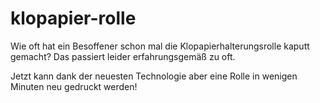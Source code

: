 # klopapier-rolle

Wie oft hat ein Besoffener schon mal die Klopapierhalterungsrolle kaputt gemacht? Das passiert leider erfahrungsgemäß zu oft.

Jetzt kann dank der neuesten Technologie aber eine Rolle in wenigen Minuten neu gedruckt werden!
